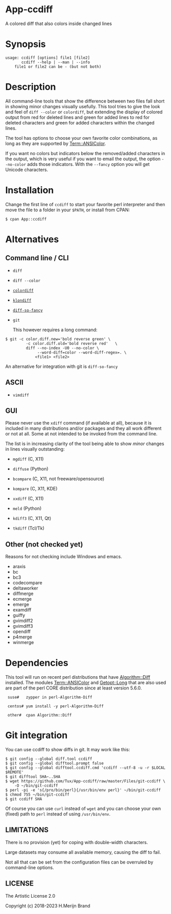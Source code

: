 # App-ccdiff

A colored diff that also colors inside changed lines

# Synopsis
```
usage: ccdiff [options] file1 [file2]
       ccdiff --help | --man | --info
	file1 or file2 can be - (but not both)
```
# Description

All command-line tools that show the difference between two files fall
short in showing minor changes visually usefully. This tool tries to give
the look and feel of `diff --color` or `colordiff`, but extending the
display of colored output from red for deleted lines and green for added
lines to red for deleted characters and green for added characters within
the changed lines.

The tool has options to choose your own favorite color combinations, as
long as they are supported by
[Term::ANSIColor](https://metacpan.org/pod/Term::ANSIColor).

If you want no colors but indicators below the removed/added characters
in the output, which is very useful if you want to email the output, the
option `--no-color` adds those indicators. With the `--fancy` option you
will get Unicode characters.

# Installation

Change the first line of `ccdiff` to start your favorite perl interpreter
and then move the file to a folder in your `$PATH`, or install from CPAN:
```
$ cpan App::ccdiff
```

# Alternatives

## Command line / CLI

 * `diff`

 * `diff --color`

 * [`colordiff`](https://www.colordiff.org/)

 * [`klondiff`](https://github.com/pierstitus/klondiff)

 * [`diff-so-fancy`](https://github.com/so-fancy/diff-so-fancy)

 * `git`

   This however requires a long command:
```
$ git -c color.diff.new='bold reverse green' \
         -c color.diff.old='bold reverse red'   \
         diff --no-index -U0 --no-color \
              --word-diff=color --word-diff-regex=. \
             <file1> <file2>
```
   An alternative for integration with git is `diff-so-fancy`

## ASCII

 * `vimdiff`

## GUI

Please never use the `xdiff` command (if available at all), because it is
included in many distributions and/or packages and they all work different
or not at all. Some at not intended to be invoked from the command line.

The list is in increasing clarity of the tool being able to show *minor*
changes in lines visually outstanding:

 * `mgdiff` (C, X11)

 * `diffuse` (Python)

 * `bcompare` (C, X11, not freeware/opensource)

 * `kompare` (C, X11, KDE)

 * `xxdiff` (C, X11)

 * `meld` (Python)

 * `kdiff3` (C, X11, Qt)

 * `tkdiff` (Tcl/Tk)

## Other (not checked yet)

Reasons for not checking include Windows and emacs.

 * araxis
 * bc
 * bc3
 * codecompare
 * deltaworker
 * diffmerge
 * ecmerge
 * emerge
 * examdiff
 * guiffy
 * gvimdiff2
 * gvimdiff3
 * opendiff
 * p4merge
 * winmerge

# Dependencies

This tool will run on recent perl distributions that have
[Algorithm::Diff](https://metacpan.org/pod/Algorithm::Diff)
installed. The modules
[Term::ANSIColor](https://metacpan.org/pod/Term::ANSIColor)
and [Getopt::Long](https://metacpan.org/pod/Getopt::Long)
that are also used are part of the perl CORE distribution
since at least version 5.6.0.
```
 suse#   zypper in perl-Algorithm-Diff

 centos# yum install -y perl-Algorithm-Diff

 other#  cpan Algorithm::Diff
```
# Git integration

You can use ccdiff to show diffs in git. It may work like this:
```
$ git config --global diff.tool ccdiff
$ git config --global difftool.prompt false
$ git config --global difftool.ccdiff.cmd 'ccdiff --utf-8 -u -r $LOCAL $REMOTE'
$ git difftool SHA~..SHA
$ wget https://github.com/Tux/App-ccdiff/raw/master/Files/git-ccdiff \
    -O ~/bin/git-ccdiff
$ perl -pi -e 's{/pro/bin/perl}{/usr/bin/env perl}' ~/bin/git-ccdiff
$ chmod 755 ~/bin/git-ccdiff
$ git ccdiff SHA
```

Of course you can use `curl` instead of `wget` and you can choose your own
(fixed) path to `perl` instead of using `/usr/bin/env`.

## LIMITATIONS

There is no provision (yet) for coping with double-width characters.

Large datasets may consume all available memory, causing the diff to fail.

Not all that can be set from the configuration files can be overruled by
command-line options.

## LICENSE

The Artistic License 2.0

Copyright (c) 2018-2023 H.Merijn Brand

